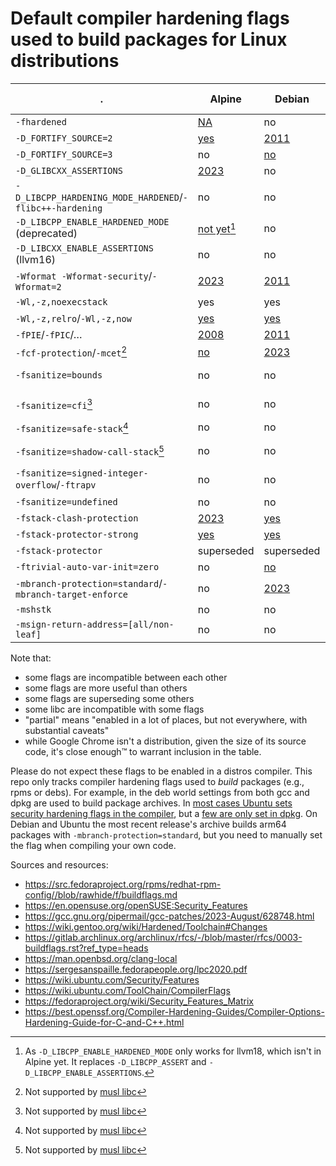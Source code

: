 # Default compiler hardening flags used to build packages for Linux distributions

|.                                | Alpine | Debian | Fedora    | Gentoo | Gentoo Hardened | Ubuntu | OpenSUSE | ArchLinux | OpenBSD | Chimera Linux | Android | Google Chrome |
|---------------------------------|--------|--------|-----------|--------|-----------------|--------|----------|-----------|---------|---------------|---------|---------------|
|`-fhardened`                     |[NA](# "only for GNU based GCC")|no|[no](https://src.fedoraproject.org/rpms/redhat-rpm-config/blob/rawhide/f/buildflags.md)|no|no|[no](https://wiki.ubuntu.com/ToolChain/CompilerFlags)|?|no|[NA](# "only for GNU based GCC")|?|[NA](# "only for GNU based GCC")|?|
|`-D_FORTIFY_SOURCE=2`            |[yes](https://gitlab.alpinelinux.org/alpine/tsc/-/issues/64)|[2011](https://github.com/guillemj/dpkg/commit/f3bb7d4939ae95cf44c89e8f599e7ed5da431e57)|[2007](https://listman.redhat.com/archives/fedora-devel-announce/2007-September/msg00015.html)|yes|superseded|[2008](https://wiki.ubuntu.com/ToolChain/CompilerFlags#A-D_FORTIFY_SOURCE.3D2)|[2005](https://en.opensuse.org/openSUSE:Security_Features)|[2021](https://gitlab.archlinux.org/archlinux/packaging/packages/pacman/-/commit/f409a72342bf37017f190021970efaaeac1bb619)|?|[yes](https://github.com/chimera-linux/cports/commit/9b78e55067f024b8dbf9fbceb472e8705f84ed5d)|[2017](https://android-developers.googleblog.com/2019/10/introducing-ndk-r21-our-first-long-term.html)|yes|
|`-D_FORTIFY_SOURCE=3`            |no      |[no](https://wiki.debian.org/Hardening)|[2023](https://fedoraproject.org/wiki/Changes/Add_FORTIFY_SOURCE%3D3_to_distribution_build_flags)|no|[2022](https://bugs.gentoo.org/876893)|[2024](https://bugs.launchpad.net/ubuntu/+source/gcc-13/+bug/2012440)|[2023](https://en.opensuse.org/openSUSE:Security_Features)|[2024](https://gitlab.archlinux.org/archlinux/devtools/-/releases/v1.2.0)|?|[2024](https://github.com/chimera-linux/cports/commit/a26be649d8a13c1012d5e165055d354a6bab1af8)|[no](https://android.googlesource.com/platform/bionic.git/+/HEAD/docs/status.md#fortify)|yes|
|`-D_GLIBCXX_ASSERTIONS`          |[2023](https://gitlab.alpinelinux.org/alpine/abuild/-/commit/44c933da5d8e364d6cd755071f629c05444191df)|no|[2018](https://fedoraproject.org/wiki/Changes/HardeningFlags28)|no|[2022](https://bugs.gentoo.org/876895)|[no](https://bugs.launchpad.net/ubuntu/+source/gcc-12/+bug/2016042)|yes|[2021](https://gitlab.archlinux.org/archlinux/packaging/packages/pacman/-/commit/f409a72342bf37017f190021970efaaeac1bb619)|no|no|no|?|
|`-D_LIBCPP_HARDENING_MODE_HARDENED`/`-flibc++-hardening` |no|no|no|no|?|no|no|no|?|?|no|?|
|`-D_LIBCPP_ENABLE_HARDENED_MODE` (deprecated) |[not yet](https://gitlab.alpinelinux.org/alpine/abuild/-/commit/65b5d578b2d9e3f170bc9d31dcd23f0014cfc36e)[^1]|no|no|no|[2023](https://bugs.gentoo.org/851111)|no|no|no|?|?|no|[yes](https://bugs.chromium.org/p/chromium/issues/detail?id=1335422)|
|`-D_LIBCXX_ENABLE_ASSERTIONS` (llvm16) |no|no|no|no|superseded|no|no|no|?|[yes](https://github.com/search?q=repo%3Achimera-linux%2Fcports+DLIBCXX_ENABLE_ASSERTIONS&type=code)|?|[yes](https://bugs.chromium.org/p/chromium/issues/detail?id=1335422)
|`-Wformat -Wformat-security`/`-Wformat=2` |[2023](https://gitlab.alpinelinux.org/alpine/abuild/-/commit/ca8375f0e9d1715e38c14c918c675d6774f1eabc)|[2011](https://salsa.debian.org/toolchain-team/gcc/-/blob/master/debian/patches/gcc-distro-specs.diff)|[2013](https://fedoraproject.org/wiki/Changes/FormatSecurity)|[2009](https://bugs.gentoo.org/259417)|[2009](https://bugs.gentoo.org/259417)|[2008](https://wiki.ubuntu.com/ToolChain/CompilerFlags)|yes|[2021](https://gitlab.archlinux.org/archlinux/packaging/packages/pacman/-/commit/f409a72342bf37017f190021970efaaeac1bb619)|?|[2023](https://github.com/chimera-linux/cports/commit/ad898a6b645b11dee989f4504e89577f5395ba24)|[2010](https://source.android.com/docs/security/enhancements/enhancements41)|yes|
|`-Wl,-z,noexecstack`             |yes|yes|yes|yes|yes|yes|yes|yes|yes|yes|yes|
|`-Wl,-z,relro`/`-Wl,-z,now`      |[yes](https://gitlab.alpinelinux.org/alpine/tsc/-/issues/64)|[yes](https://salsa.debian.org/toolchain-team/gcc/-/blob/master/debian/patches/gcc-distro-specs.diff)|[2015](https://fedoraproject.org/wiki/Security_Features_Matrix#Built_as_PIE)|no|[yes](https://wiki.gentoo.org/wiki/Hardened/Toolchain)|[2008](https://wiki.ubuntu.com/ToolChain/CompilerFlags)|[2006](https://en.opensuse.org/openSUSE:Security_Features)|[2017](https://gitlab.archlinux.org/archlinux/packaging/packages/pacman/-/commit/b4b2bb56174493ea2e60b1eecc0085db421908cc)|?|[yes](https://github.com/chimera-linux/cports/commit/9b78e55067f024b8dbf9fbceb472e8705f84ed5d)|[2013](https://source.android.com/docs/security/enhancements/enhancements43)|yes|
|`-fPIE`/`-fPIC`/…                |[2008](https://gitlab.alpinelinux.org/alpine/abuild/-/commit/fdc478bde8a2a0d76d33fcc89fa313c9f31bb79c)|[2011](https://github.com/guillemj/dpkg/commit/f3bb7d4939ae95cf44c89e8f599e7ed5da431e57)|[2015](https://fedoraproject.org/wiki/Changes/Harden_All_Packages)|yes|[yes](https://wiki.gentoo.org/wiki/Hardened/Toolchain)|[2016](https://wiki.ubuntu.com/ToolChain/CompilerFlags)|[2017](https://bugzilla.suse.com/show_bug.cgi?id=912298)|[2017](https://github.com/archlinux/svntogit-packages/commit/5936710c764016ce306f9cb975056e5b7605a65b)|[yes](https://man.openbsd.org/clang-local)|[yes](https://github.com/chimera-linux/cports/blob/master/Packaging.md#hardening_options)|[2012](https://source.android.com/docs/security/enhancements/enhancements41)|yes|
|`-fcf-protection`/`-mcet`[^2]    |[no](https://gitlab.alpinelinux.org/alpine/tsc/-/issues/64)|[2023](https://git.dpkg.org/cgit/dpkg/dpkg.git/commit/?id=8f5aca71c1435c9913d5562b8cae68b751dff663)|[2018](https://fedoraproject.org/wiki/Changes/HardeningFlags28)|no|[2021](https://bugs.gentoo.org/822036)|[2019](https://wiki.ubuntu.com/ToolChain/CompilerFlags)|yes|[2021](https://gitlab.archlinux.org/archlinux/packaging/packages/pacman/-/commit/f409a72342bf37017f190021970efaaeac1bb619)|[2023](https://github.com/openbsd/src/commit/bba006a81846d90e529167c689ea0d456b4599bc)|[no](https://github.com/chimera-linux/cports/blob/master/src/cbuild/core/profile.py)|no|?|
|`-fsanitize=bounds`              |no|no|no|no|no|no|no|no|no|no|[2019](https://source.android.com/docs/security/enhancements/enhancements10), partial|no|
|`-fsanitize=cfi`[^2]             |no|no|no|no|no|no|no|no|no|[partial](https://github.com/search?q=repo%3Achimera-linux%2Fcports+%22cfi%22&type=code)|[2018](https://source.android.com/docs/security/test/cfi), partial|?|
|`-fsanitize=safe-stack`[^2]      |no|no|no|no|no|no|no|no|no|[no](https://github.com/chimera-linux/cports/blob/master/Packaging.md#hardening_options)|?|?|
|`-fsanitize=shadow-call-stack`[^2] |no|no|no|no|no|no|no|no|no|no|[2019](https://security.googleblog.com/2019/05/queue-hardening-enhancements.html), partial|?|
|`-fsanitize=signed-integer-overflow`/`-ftrapv`|no|no|no|no|no|no|no|no|[no](https://man.openbsd.org/clang-local)|[yes](https://github.com/chimera-linux/cports/blob/master/Packaging.md#hardening_options)|[2018](https://android-developers.googleblog.com/2018/06/compiler-based-security-mitigations-in.html), partial|?|
|`-fsanitize=undefined`|no|no|no|no|no|no|no|no|?|no|?|?|
|`-fstack-clash-protection`       |[2023](https://gitlab.alpinelinux.org/alpine/abuild/-/commit/4f7a2aff7b87cec7dd2783f95b5d6f744244c6c7)|[yes](https://salsa.debian.org/toolchain-team/gcc/-/blob/master/debian/patches/gcc-distro-specs.diff)|[2018](https://fedoraproject.org/wiki/Changes/HardeningFlags28)|no|[2018](https://bugs.gentoo.org/675050)|[2019](https://wiki.ubuntu.com/ToolChain/CompilerFlags)|[2018](https://en.opensuse.org/openSUSE:Security_Features)|[2021](https://gitlab.archlinux.org/archlinux/packaging/packages/pacman/-/commit/f409a72342bf37017f190021970efaaeac1bb619)|?|[yes](https://github.com/chimera-linux/cports/blob/master/Packaging.md#hardening_options)|?|?|
|`-fstack-protector-strong`       |[yes](https://gitlab.alpinelinux.org/alpine/tsc/-/issues/64)|[yes](https://salsa.debian.org/toolchain-team/gcc/-/blob/master/debian/patches/gcc-distro-specs.diff)|[yes](https://src.fedoraproject.org/rpms/redhat-rpm-config//blob/rawhide/f/buildflags.md)|yes|[yes](https://wiki.gentoo.org/wiki/Hardened/Toolchain)|[2014](https://wiki.ubuntu.com/ToolChain/CompilerFlags)|[2006](https://en.opensuse.org/openSUSE:Security_Features)|[2014](https://gitlab.archlinux.org/archlinux/packaging/packages/pacman/-/commit/2ae260d290234c5fc4e5a2bd792d2d1b9e54f227)|[yes](https://man.openbsd.org/clang-local)|[yes](https://github.com/chimera-linux/cports/blob/master/Packaging.md#hardening_options)|[2015](https://android.googlesource.com/platform/build/+/8765b1035f813be2c26988a73cf3e9815aa5adf6)|?|
|`-fstack-protector`              |superseded|superseded|superseded|superseded|superseded|superseded|superseded|superseded|superseded|superseded|[2009](https://source.android.com/docs/security/enhancements/enhancements41)|?|
|`-ftrivial-auto-var-init=zero`   |no|[no](https://bugs.debian.org/cgi-bin/bugreport.cgi?bug=1010685)|no|no|[no](https://bugs.gentoo.org/913339)|[no](https://bugs.launchpad.net/ubuntu/+source/gcc-12/+bug/1972043)|no|no|?|[2023](https://github.com/chimera-linux/cports/commit/ad898a6b645b11dee989f4504e89577f5395ba24)|[2020](https://cs.android.com/android/_/android/platform/build/soong/+/59759dff24ffddca43a1940ed8615f96ee1e875f)|?|
|`-mbranch-protection=standard`/`-mbranch-target-enforce`|no|[2023](https://git.dpkg.org/cgit/dpkg/dpkg.git/commit/?id=8f5aca71c1435c9913d5562b8cae68b751dff663)|[2020](https://fedoraproject.org/wiki/Changes/Aarch64_PointerAuthentication)|no|no|[2023](https://launchpad.net/ubuntu/+source/dpkg/1.22.0ubuntu1)|no|no|[2023](https://github.com/openbsd/src/commit/990129f49dcc7205208dec5e29b252be8659896d)|[no](https://github.com/chimera-linux/cports/blob/master/src/cbuild/core/profile.py)|?|?|
|`-mshstk`                        |no|no|no|no|no|no|no|no|no|no|?|?|
|`-msign-return-address=[all/non-leaf]`|no|no|superseded|no|no|no|no|no|superseded|superseded|?|?|

Note that:
- some flags are incompatible between each other
- some flags are more useful than others
- some flags are superseding some others
- some libc are incompatible with some flags
- "partial" means "enabled in a lot of places, but not everywhere, with substantial caveats"
- while Google Chrome isn't a distribution, given the size of its source code,
  it's close enough™ to warrant inclusion in the table.

Please do not expect these flags to be enabled in a distros compiler. This repo only tracks compiler hardening flags used to *build* packages (e.g., rpms or debs). For example, in the deb world settings from both gcc and dpkg are used to build package archives. In [most cases Ubuntu sets security hardening flags in the compiler](https://wiki.ubuntu.com/ToolChain/CompilerFlags), but a [few are only set in dpkg](https://bugs.launchpad.net/ubuntu/+source/gcc-14/+bug/2040321). On Debian and Ubuntu the most recent release's archive builds arm64 packages with `-mbranch-protection=standard`, but you need to manually set the flag when compiling your own code.

Sources and resources:
- https://src.fedoraproject.org/rpms/redhat-rpm-config//blob/rawhide/f/buildflags.md
- https://en.opensuse.org/openSUSE:Security_Features
- https://gcc.gnu.org/pipermail/gcc-patches/2023-August/628748.html
- https://wiki.gentoo.org/wiki/Hardened/Toolchain#Changes
- https://gitlab.archlinux.org/archlinux/rfcs/-/blob/master/rfcs/0003-buildflags.rst?ref_type=heads
- https://man.openbsd.org/clang-local
- https://sergesanspaille.fedorapeople.org/lpc2020.pdf
- https://wiki.ubuntu.com/Security/Features
- https://wiki.ubuntu.com/ToolChain/CompilerFlags
- https://fedoraproject.org/wiki/Security_Features_Matrix
- https://best.openssf.org/Compiler-Hardening-Guides/Compiler-Options-Hardening-Guide-for-C-and-C++.html

[^1]: As `-D_LIBCPP_ENABLE_HARDENED_MODE` only works for llvm18, which isn't in Alpine yet. It replaces `-D_LIBCPP_ASSERT` and `-D_LIBCPP_ENABLE_ASSERTIONS`.
[^2]: Not supported by [musl libc](https://musl.libc.org)
